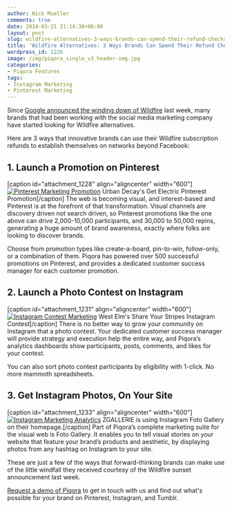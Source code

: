```yaml
---
author: Nick Mueller
comments: true
date: 2014-03-21 21:14:38+00:00
layout: post
slug: wildfire-alternatives-3-ways-brands-can-spend-their-refund-checks-from-google
title: 'Wildfire Alternatives: 3 Ways Brands Can Spend Their Refund Checks from Google'
wordpress_id: 1226
image: /img/piqora_single_v3_header-img.jpg
categories:
- Piqora Features
tags:
- Instagram Marketing
- Pinterest Marketing
---
```


Since [Google announced the winding down of Wildfire](http://www.businessinsider.com/google-ends-wildfire-2014-3) last week, many brands that had been working with the social media marketing company have started looking for Wildfire alternatives.

Here are 3 ways that innovative brands can use their Wildfire subscription refunds to establish themselves on networks beyond Facebook:


## 1.	Launch a Promotion on Pinterest


[caption id="attachment_1228" align="aligncenter" width="600"][![Pinterest Marketing Promotion](http://blog.piqora.com/wp-content/uploads/2014/03/Urban-Decay-Get-Electric.jpg)](http://blog.piqora.com/wp-content/uploads/2014/03/Urban-Decay-Get-Electric.jpg) Urban Decay's Get Electric Pinterest Promotion[/caption]
The web is becoming visual, and interest-based and Pinterest is at the forefront of that transformation. Visual channels are discovery driven not search driven, so Pinterest promotions like the one above can drive 2,000-10,000 participants, and 30,000 to 50,000 repins, generating a huge amount of brand awareness, exactly where folks are looking to discover brands.

Choose from promotion types like create-a-board, pin-to-win, follow-only, or a combination of them. Piqora has powered over 500 successful promotions on Pinterest, and provides a dedicated customer success manager for each customer promotion.
<!-- more -->


## 2.	Launch a Photo Contest on Instagram


[caption id="attachment_1231" align="aligncenter" width="600"][![Instagram Contest Marketing](http://blog.piqora.com/wp-content/uploads/2014/03/Instagram-Share-Your-Stripes.jpg)](https://www.piqora.com/products/instagram) West Elm's Share Your Stripes Instagram Contest[/caption]
There is no better way to grow your community on Instagram that a photo contest. Your dedicated customer success manager will provide strategy and execution help the entire way, and Piqora’s analytics dashboards show participants, posts, comments, and likes for your contest.

You can also sort photo contest participants by eligibility with 1-click. No more mammoth spreadsheets.


## 3.	Get Instagram Photos, On Your Site


[caption id="attachment_1233" align="aligncenter" width="600"][![Instagram Marketing Analytics](http://blog.piqora.com/wp-content/uploads/2014/03/ZGallerie-Foto-Gallery.jpg)](https://www.piqora.com/products/instagram) ZGALLERIE is using Instagram Foto Gallery on their homepage.[/caption]
Part of Piqora’s complete marketing suite for the visual web is Foto Gallery. It enables you to tell visual stories on your website that feature your brand’s products and aesthetic, by displaying photos from any hashtag on Instagram to your site. 

These are just a few of the ways that forward-thinking brands can make use of the little windfall they received courtesy of the Wildfire sunset announcement last week.

[Request a demo of Piqora](https://www.piqora.com/#request_demo) to get in touch with us and find out what's possible for your brand on Pinterest, Instagram, and Tumblr.


